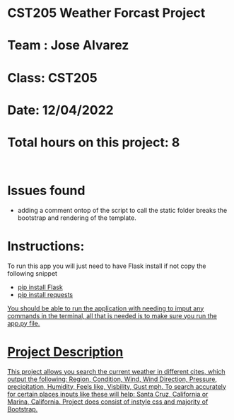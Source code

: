 # CST205 Weather Forcast Project
# Team : Jose Alvarez
# Class: CST205
# Date: 12/04/2022
# Total hours on this project: 8
<br>

# Issues found 
- adding a comment ontop of the script to call the static folder breaks the bootstrap and rendering of the template. 

# Instructions: 
To run this app you will just need to have Flask install if not copy the following snippet 
- <u>pip install Flask<u> 
- <u>pip install requests<u>

You should be able to run the application with needing to imput any commands in the terminal, all that is needed is to make sure you run the app.py file. 
<br>

# Project Description 
This project allows you search the current weather in different cites, which output the following: Region, Condition, Wind, Wind Direction, Pressure, precipitation, Humidity, Feels like, Visbility, Gust mph. To search accurately for certain places inputs like these will help: Santa Cruz, California or Marina, California. Project does consist of instyle css and majority of Bootstrap.


<br>
<blockquote class="imgur-embed-pub" lang="en" data-id="a/kfToFd0" data-context="false" ><a href="//imgur.com/a/kfToFd0"></a></blockquote><script async src="//s.imgur.com/min/embed.js" charset="utf-8"></script>